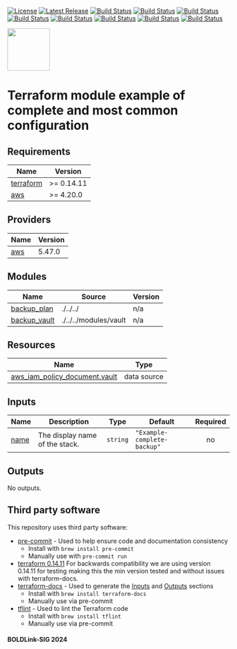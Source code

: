 [![License](https://img.shields.io/badge/License-Apache-blue.svg)](https://github.com/boldlink/terraform-aws-backup/blob/main/LICENSE)
[![Latest Release](https://img.shields.io/github/release/boldlink/terraform-aws-backup.svg)](https://github.com/boldlink/terraform-aws-backup/releases/latest)
[![Build Status](https://github.com/boldlink/terraform-aws-backup/actions/workflows/update.yaml/badge.svg)](https://github.com/boldlink/terraform-aws-backup/actions)
[![Build Status](https://github.com/boldlink/terraform-aws-backup/actions/workflows/release.yaml/badge.svg)](https://github.com/boldlink/terraform-aws-backup/actions)
[![Build Status](https://github.com/boldlink/terraform-aws-backup/actions/workflows/pre-commit.yaml/badge.svg)](https://github.com/boldlink/terraform-aws-backup/actions)
[![Build Status](https://github.com/boldlink/terraform-aws-backup/actions/workflows/pr-labeler.yaml/badge.svg)](https://github.com/boldlink/terraform-aws-backup/actions)
[![Build Status](https://github.com/boldlink/terraform-aws-backup/actions/workflows/module-examples-tests.yaml/badge.svg)](https://github.com/boldlink/terraform-aws-backup/actions)
[![Build Status](https://github.com/boldlink/terraform-aws-backup/actions/workflows/checkov.yaml/badge.svg)](https://github.com/boldlink/terraform-aws-backup/actions)
[![Build Status](https://github.com/boldlink/terraform-aws-backup/actions/workflows/auto-merge.yaml/badge.svg)](https://github.com/boldlink/terraform-aws-backup/actions)
[![Build Status](https://github.com/boldlink/terraform-aws-backup/actions/workflows/auto-badge.yaml/badge.svg)](https://github.com/boldlink/terraform-aws-backup/actions)

[<img src="https://avatars.githubusercontent.com/u/25388280?s=200&v=4" width="96"/>](https://boldlink.io)

# Terraform  module example of complete and most common configuration


<!-- BEGINNING OF PRE-COMMIT-TERRAFORM DOCS HOOK -->
## Requirements

| Name | Version |
|------|---------|
| <a name="requirement_terraform"></a> [terraform](#requirement\_terraform) | >= 0.14.11 |
| <a name="requirement_aws"></a> [aws](#requirement\_aws) | >= 4.20.0 |

## Providers

| Name | Version |
|------|---------|
| <a name="provider_aws"></a> [aws](#provider\_aws) | 5.47.0 |

## Modules

| Name | Source | Version |
|------|--------|---------|
| <a name="module_backup_plan"></a> [backup\_plan](#module\_backup\_plan) | ./../../ | n/a |
| <a name="module_backup_vault"></a> [backup\_vault](#module\_backup\_vault) | ./../../modules/vault | n/a |

## Resources

| Name | Type |
|------|------|
| [aws_iam_policy_document.vault](https://registry.terraform.io/providers/hashicorp/aws/latest/docs/data-sources/iam_policy_document) | data source |

## Inputs

| Name | Description | Type | Default | Required |
|------|-------------|------|---------|:--------:|
| <a name="input_name"></a> [name](#input\_name) | The display name of the stack. | `string` | `"Example-complete-backup"` | no |

## Outputs

No outputs.
<!-- END OF PRE-COMMIT-TERRAFORM DOCS HOOK -->

## Third party software
This repository uses third party software:
* [pre-commit](https://pre-commit.com/) - Used to help ensure code and documentation consistency
  * Install with `brew install pre-commit`
  * Manually use with `pre-commit run`
* [terraform 0.14.11](https://releases.hashicorp.com/terraform/0.14.11/) For backwards compatibility we are using version 0.14.11 for testing making this the min version tested and without issues with terraform-docs.
* [terraform-docs](https://github.com/segmentio/terraform-docs) - Used to generate the [Inputs](#Inputs) and [Outputs](#Outputs) sections
  * Install with `brew install terraform-docs`
  * Manually use via pre-commit
* [tflint](https://github.com/terraform-linters/tflint) - Used to lint the Terraform code
  * Install with `brew install tflint`
  * Manually use via pre-commit

#### BOLDLink-SIG 2024
